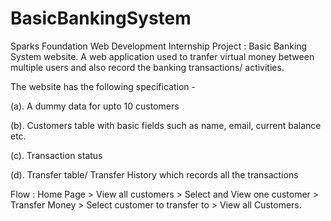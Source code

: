 # BasicBankingSystem
Sparks Foundation Web Development Internship Project : Basic Banking System website. A web application used to tranfer virtual money between multiple users and also record the banking transactions/ activities.

The website has the following specification -

(a). A dummy data for upto 10 customers

(b). Customers table with basic fields such as name, email, current balance etc.

(c). Transaction status

(d). Transfer table/ Transfer History which records all the transactions

Flow : Home Page > View all customers > Select and View one customer > Transfer Money > Select customer to transfer to > View all Customers.
